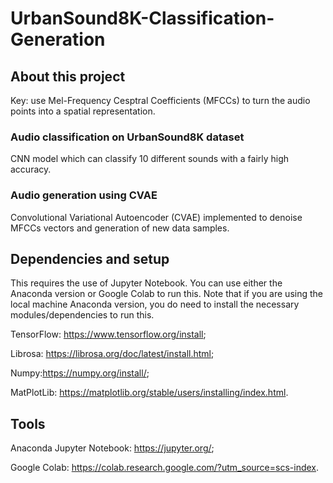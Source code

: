 # UrbanSound8K-Classification-Generation

## About this project
Key: use Mel-Frequency Cesptral Coefficients (MFCCs) to turn the audio points into a spatial representation.

### Audio classification on UrbanSound8K dataset
CNN model which can classify 10 different sounds with a fairly high accuracy.

### Audio generation using CVAE
Convolutional Variational Autoencoder (CVAE) implemented to denoise MFCCs vectors and generation of new data samples.

## Dependencies and setup
This requires the use of Jupyter Notebook. You can use either the Anaconda version or Google Colab to run this. Note that if you are using the local machine Anaconda version, you do need to install the necessary modules/dependencies to run this.

TensorFlow: https://www.tensorflow.org/install;

Librosa: https://librosa.org/doc/latest/install.html;

Numpy:https://numpy.org/install/;

MatPlotLib: https://matplotlib.org/stable/users/installing/index.html.

## Tools
Anaconda Jupyter Notebook: https://jupyter.org/;

Google Colab: https://colab.research.google.com/?utm_source=scs-index.
